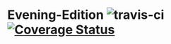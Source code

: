 # Evening-Edition ![travis-ci](https://travis-ci.org/jasonpettus/evening-edition.svg?branch=master) [![Coverage Status](https://coveralls.io/repos/jasonpettus/evening-edition/badge.svg?branch=master&service=github)](https://coveralls.io/github/jasonpettus/evening-edition?branch=master)
